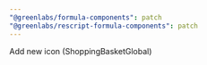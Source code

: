 ```yaml
---
"@greenlabs/formula-components": patch
"@greenlabs/rescript-formula-components": patch
---
```


Add new icon (ShoppingBasketGlobal)
